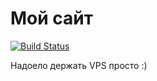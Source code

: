 Мой сайт
========

[![Build Status](https://travis-ci.org/WST/newblog.svg?branch=master)](https://travis-ci.org/WST/newblog)

Надоело держать VPS просто :)
